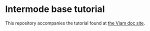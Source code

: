 # Intermode base tutorial

This repository accompanies the tutorial found at [the Viam doc site](https://docs.viam.com/tutorials/custom/controlling-an-intermode-rover-canbus/).
